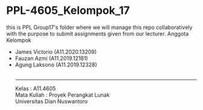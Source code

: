 # PPL-4605_Kelompok_17
this is PPL Group17's folder where we will manage this repo collaboratively with the purpose to submit assignments given from our lecturer.
Anggota Kelompok <br>
- James Victorio (A11.2020.13209) <br>
- Fauzan Azmi (A11.2019.12181) <br>
- Agung Laksono (A11.2019.12328) <br>
<br><hr>
Kelas : A11.4605 <br>
Mata Kuliah : Proyek Perangkat Lunak <br>
Universitas Dian Nuswantoro
